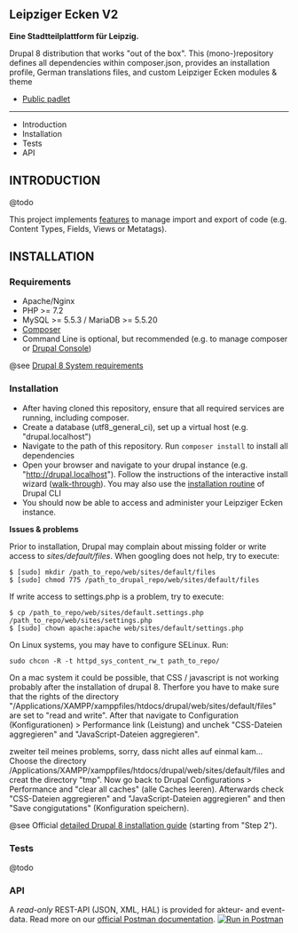 ## Leipziger Ecken V2

**Eine Stadtteilplattform für Leipzig.**

Drupal 8 distribution that works "out of the box". This (mono-)repository defines all dependencies within composer.json, provides an installation profile, German translations files, and custom Leipziger Ecken modules & theme

* [Public padlet](https://padlet.com/matthias75/leipzigerecken)

---------------------

 * Introduction
 * Installation
 * Tests
 * API

INTRODUCTION
---------------------

@todo

This project implements [features](https://www.drupal.org/project/features) to manage import and export of code (e.g. Content Types, Fields, Views or Metatags).

INSTALLATION
---------------------

### Requirements

 * Apache/Nginx
 * PHP >= 7.2
 * MySQL >= 5.5.3 / MariaDB >= 5.5.20
 * [Composer](https://getcomposer.org/)
 * Command Line is optional, but recommended (e.g. to manage composer or [Drupal Console](https://drupalconsole.com/))

@see [Drupal 8 System requirements](https://www.drupal.org/docs/8/system-requirements)

### Installation

 * After having cloned this repository, ensure that all required services are running, including composer.
 * Create a database (utf8_general_ci), set up a virtual host (e.g. "drupal.localhost")
 * Navigate to the path of this repository. Run
 ``` composer install ``` to install all dependencies
 * Open your browser and navigate to your drupal instance (e.g. "http://drupal.localhost"). Follow the instructions of the interactive install wizard ([walk-through](https://www.drupal.org/docs/user_guide/en/install-run.html)). You may also use the [installation routine](https://drupalconsole.com/docs/en/commands/site-install) of Drupal CLI
 * You should now be able to access and administer your Leipziger Ecken instance.

**Issues & problems**

Prior to installation, Drupal may complain about missing folder or write access to *sites/default/files*. When googling does not help, try to execute:

```
$ [sudo] mkdir /path_to_repo/web/sites/default/files
$ [sudo] chmod 775 /path_to_drupal_repo/web/sites/default/files
```
If write access to settings.php is a problem, try to execute:
```
$ cp /path_to_repo/web/sites/default.settings.php /path_to_repo/web/sites/settings.php
$ [sudo] chown apache:apache web/sites/default/settings.php
```
On Linux systems, you may have to configure SELinux. Run:
```
sudo chcon -R -t httpd_sys_content_rw_t path_to_repo/
```
On a mac system it could be possible, that CSS / javascript is not working probably after the installation of drupal 8. Therfore you have to make sure that the rights of the directory "/Applications/XAMPP/xamppfiles/htdocs/drupal/web/sites/default/files" are set to "read and write".
After that navigate to Configuration (Konfigurationen) > Performance link (Leistung) and unchek "CSS-Dateien aggregieren" and 
"JavaScript-Dateien aggregieren". 


zweiter teil meines problems, sorry, dass nicht alles auf einmal kam...
Choose the directory /Applications/XAMPP/xamppfiles/htdocs/drupal/web/sites/default/files and creat the directory "tmp".
Now go back to Drupal Configurations > Performance and "clear all caches" (alle Caches leeren). Afterwards check "CSS-Dateien aggregieren" and "JavaScript-Dateien aggregieren" and then "Save congigutations" (Konfiguration speichern).

@see Official [detailed Drupal 8 installation guide](https://www.drupal.org/docs/8/install) (starting from "Step 2").

### Tests

@todo

### API

A *read-only* REST-API (JSON, XML, HAL) is provided for akteur- and event-data. Read more on our [official Postman documentation](https://documenter.getpostman.com/view/10395067/SzmY92H6).
[![Run in Postman](https://run.pstmn.io/button.svg)](https://documenter.getpostman.com/view/10395067/SzmY92H6)
